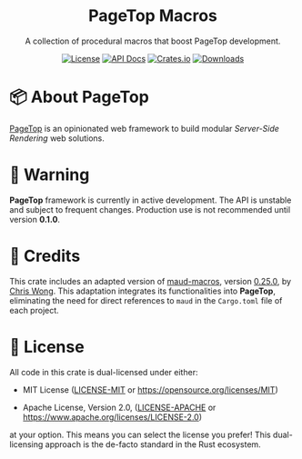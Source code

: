 <div align="center">

<h1>PageTop Macros</h1>

<p>A collection of procedural macros that boost PageTop development.</p>

[![License](https://img.shields.io/badge/license-MIT%2FApache-blue.svg?style=for-the-badge)](#-license)
[![API Docs](https://img.shields.io/docsrs/pagetop-macros?label=API%20Docs&style=for-the-badge&logo=Docs.rs)](https://docs.rs/pagetop-macros)
[![Crates.io](https://img.shields.io/crates/v/pagetop-macros.svg?style=for-the-badge&logo=ipfs)](https://crates.io/crates/pagetop-macros)
[![Downloads](https://img.shields.io/crates/d/pagetop-macros.svg?style=for-the-badge&logo=transmission)](https://crates.io/crates/pagetop-macros)

</div>

# 📦 About PageTop

[PageTop](https://docs.rs/pagetop) is an opinionated web framework to build modular *Server-Side
Rendering* web solutions.


# 🚧 Warning

**PageTop** framework is currently in active development. The API is unstable and subject to
frequent changes. Production use is not recommended until version **0.1.0**.


# 🔖 Credits

This crate includes an adapted version of [maud-macros](https://crates.io/crates/maud_macros),
version [0.25.0](https://github.com/lambda-fairy/maud/tree/v0.25.0/maud_macros), by
[Chris Wong](https://crates.io/users/lambda-fairy). This adaptation integrates its functionalities
into **PageTop**, eliminating the need for direct references to `maud` in the `Cargo.toml` file of
each project.


# 📜 License

All code in this crate is dual-licensed under either:

  * MIT License
    ([LICENSE-MIT](LICENSE-MIT) or https://opensource.org/licenses/MIT)

  * Apache License, Version 2.0,
    ([LICENSE-APACHE](LICENSE-APACHE) or https://www.apache.org/licenses/LICENSE-2.0)

at your option. This means you can select the license you prefer! This dual-licensing approach is
the de-facto standard in the Rust ecosystem.
